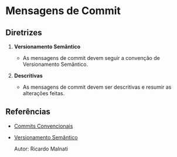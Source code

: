 # Mensagens de Commit

## Diretrizes

1. **Versionamento Semântico**
    - As mensagens de commit devem seguir a convenção de Versionamento Semântico.

2. **Descritivas**
    - As mensagens de commit devem ser descritivas e resumir as alterações feitas.

## Referências
- [Commits Convencionais](https://www.conventionalcommits.org/)
- [Versionamento Semântico](https://semver.org/)

    Autor: Ricardo Malnati
